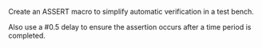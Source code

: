 Create an ASSERT macro to simplify automatic verification in a test bench.

Also use a #0.5 delay to ensure the assertion occurs after a time period is completed.
